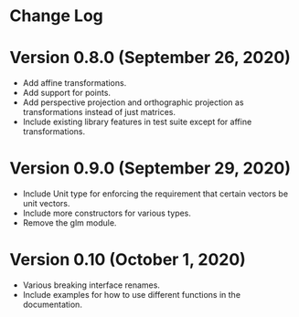 # Change Log

# Version 0.8.0 (September 26, 2020)
* Add affine transformations.
* Add support for points.
* Add perspective projection and orthographic projection as transformations 
  instead of just matrices.
* Include existing library features in test suite except for affine transformations.

# Version 0.9.0 (September 29, 2020)
* Include Unit type for enforcing the requirement that certain vectors be
  unit vectors.
* Include more constructors for various types.
* Remove the glm module.

# Version 0.10 (October 1, 2020)
* Various breaking interface renames.
* Include examples for how to use different functions in the documentation.

